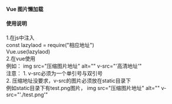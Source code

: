 #### Vue 图片懒加载


#### 使用说明
   1.在js中注入  
      const lazylaod = require("相应地址")</br>
      Vue.use(lazylaod)</br>
   2.在vue使用</br>
       例如：  img src="压缩图片地址" alt="" v-src="'高清地址'"</br>
              注意：  1. v-src必须为一个单引号与双引号</br>
                     2. 压缩地址没要求，v-src的图片必须放在static目录下</br>
                      例如static目录下有test.png图片， img src="压缩图片地址" alt="" v-src="'./test.png'"</br>


